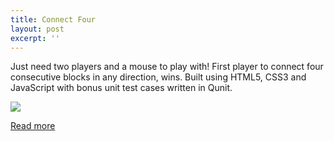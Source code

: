 ```yaml
---
title: Connect Four
layout: post
excerpt: ''
---
```


Just need two players and a mouse to play with! First player to connect four
consecutive blocks in any direction, wins. Built using HTML5, CSS3 and JavaScript
with bonus unit test cases written in Qunit.

![](https://res.cloudinary.com/dw9fem4ki/image/upload/c_scale,w_800/v1418907523/connect_four.png)

[Read more](http://pankajparashar.com/connect-four/)